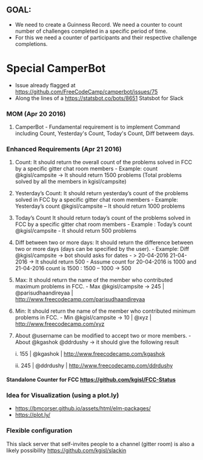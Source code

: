 ## GOAL:  
- We need to create a Guinness Record. We need a counter to count number of challenges completed
in a specific period of time. 
- For this we need a counter of participants and their respective challenge completions.

# Special CamperBot
- Issue already flagged at https://github.com/FreeCodeCamp/camperbot/issues/75
- Along the lines of a https://statsbot.co/bots/8651 Statsbot for Slack


### MOM (Apr 20 2016)

1. CamperBot - Fundamental requirement is to implement Command including Count, Yesterday's Count, Today's Count, Diff betweem days.

### Enhanced Requirements (Apr 21 2016)
  1.	Count: It should return the overall count of the problems solved in FCC by  a specific gitter chat room members
      -	Example:  count @kgisl/campsite -> It should return 1500 problems (Total problems solved by all the members in kgisl/campsite)
  2.	Yesterday’s Count: It should return yesterday’s count of the problems solved in FCC by  a specific  gitter chat room members
      -	Example: Yesterday’s count @kgisl/campsite – It should return 1000 problems
  3.	Today’s Count It should return today’s  count of the problems solved in FCC by  a specific  gitter chat room members
      -	Example : Today’s count @kgisl/campsite - It should return 500 problems
  4.	Diff between two or more days: It should return the difference between two or more days (days can be specified by the user).
      -	Example: Diff @kgisl/campsite  -> bot should asks for dates - > 20-04-2016 21-04-2016 -> It should return 500
      -	Assume count for 20-04-2016 is 1000 and 21-04-2016 count is 1500 : 1500 – 1000 -> 500
  5.	Max: It should return the name of the member who contributed maximum problems in FCC.
      -	Max @kgisl/campsite -> 245 | @parisudhaandireyaa | http://www.freecodecamp.com/parisudhaandireyaa
  6.	Min: It should return the name of the member who contributed minimum problems in FCC.
      -	Min @kgisl/campsite -> 10 | @xyz | http://www.freecodecamp.com/xyz
  7.	About @username can be modified to accept two or more members.
      -	About @kgashok @ddrdushy  -> it should give the following result
      
        i.	155 | @kgashok | http://www.freecodecamp.com/kgashok

        ii.	245 | @ddrdushy | http://www.freecodecamp.com/ddrdushy	
        
#### Standalone Counter for FCC https://github.com/kgisl/FCC-Status

### Idea for Visualization (using a plot.ly) 
 - https://bmcorser.github.io/assets/html/elm-packages/
 - https://plot.ly/

### Flexible configuration 
This slack server that self-invites people to a channel (gitter room) is also a likely possibility 
https://github.com/kgisl/slackin
